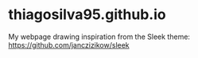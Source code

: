 # thiagosilva95.github.io

My webpage drawing inspiration from the Sleek theme: https://github.com/janczizikow/sleek

